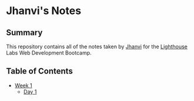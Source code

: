 # Jhanvi's Notes
## Summary
This repository contains all of the notes taken by [Jhanvi](https://github.com/JhanviShah1) for the [Lighthouse](https://www.lighthouselabs.ca) Labs Web Development Bootcamp.
## Table of Contents
* [Week 1](/Week_1)
  * [Day 1](/Week_1/Day_1)